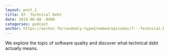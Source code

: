 ```yaml
---
layout: post_1
title: 07- Technical Debt
date: 2019-06-08 -0400
categories: podcast
anchor: https://anchor.fm/randomly-typed/embed/episodes/7---Technical-Debt-e49g1d/a-agqips
---
```

We explore the topic of software quality and discover what technical debt actually means.

